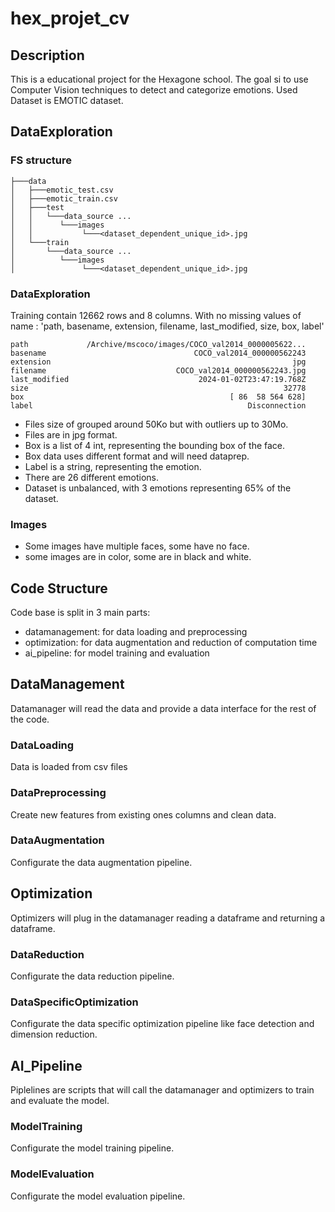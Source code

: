 # hex_projet_cv

## Description
This is a educational project for the Hexagone school.
The goal si to use Computer Vision techniques to detect and categorize emotions.
Used Dataset is EMOTIC dataset.

## DataExploration
### FS structure
``` 
├───data
│   ├───emotic_test.csv
│   ├───emotic_train.csv
│   ├───test
│   │   └───data_source ...
│   │      └───images
│   │           └───<dataset_dependent_unique_id>.jpg
│   └───train
│       └───data_source ...
│          └───images
│               └───<dataset_dependent_unique_id>.jpg
```

### DataExploration
Training contain 12662 rows and 8 columns. With no missing values
of name : 'path, basename, extension, filename, last_modified, size, box, label'
```
path             /Archive/mscoco/images/COCO_val2014_0000005622...
basename                                 COCO_val2014_000000562243
extension                                                      jpg
filename                             COCO_val2014_000000562243.jpg
last_modified                             2024-01-02T23:47:19.768Z
size                                                         32778
box                                              [ 86  58 564 628]
label                                                Disconnection
```
- Files size of grouped around 50Ko but with outliers up to 30Mo.
- Files are in jpg format.
- Box is a list of 4 int, representing the bounding box of the face.
- Box data uses different format and will need dataprep.
- Label is a string, representing the emotion.
- There are 26 different emotions.
- Dataset is unbalanced, with 3 emotions representing 65% of the dataset.
### Images
- Some images have multiple faces, some have no face.
- some images are in color, some are in black and white.

## Code Structure

Code base is split in 3 main parts:
- datamanagement: for data loading and preprocessing
- optimization: for data augmentation and reduction of computation time
- ai_pipeline: for model training and evaluation

## DataManagement
Datamanager will read the data and provide a data interface for the rest of the code.
### DataLoading
Data is loaded from csv files

### DataPreprocessing
Create new features from existing ones columns and clean data.

### DataAugmentation
Configurate the data augmentation pipeline.

## Optimization
Optimizers will plug in the datamanager
reading a dataframe and returning a dataframe.

### DataReduction
Configurate the data reduction pipeline.
### DataSpecificOptimization
Configurate the data specific optimization pipeline like face detection and dimension reduction.

## AI_Pipeline
Piplelines are scripts that will call the datamanager and optimizers to train and evaluate the model.
### ModelTraining 
Configurate the model training pipeline.

### ModelEvaluation
Configurate the model evaluation pipeline.